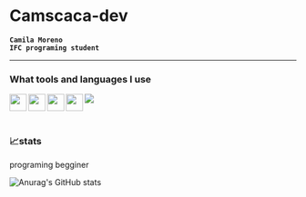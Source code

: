 # Camscaca-dev

**`Camila Moreno`**<br>
**`IFC programing student`**<br>



---

### What tools and languages I use

<img src="https://cdn.jsdelivr.net/gh/devicons/devicon/icons/vscode/vscode-original.svg" width="30px" align="left" padding-right="30px" />
<img src="https://cdn.jsdelivr.net/gh/devicons/devicon/icons/html5/html5-original-wordmark.svg" width="30px" align="left" padding-right="30px" />
<img src="https://cdn.jsdelivr.net/gh/devicons/devicon/icons/css3/css3-original-wordmark.svg" width="30px" align="left" padding-right="30px" />
<img src="https://cdn.jsdelivr.net/gh/devicons/devicon/icons/javascript/javascript-original.svg" width="30px" align="left" padding-right="30px" />
<img src="https://cdn.jsdelivr.net/gh/devicons/devicon@latest/icons/java/java-original-wordmark.svg" />
          
<br>
<br>


#

### 📈stats

programing begginer

![Anurag's GitHub stats](https://github-readme-stats.vercel.app/api?username=Camscaca-dev&show_icons=true&theme=material-palenight)
